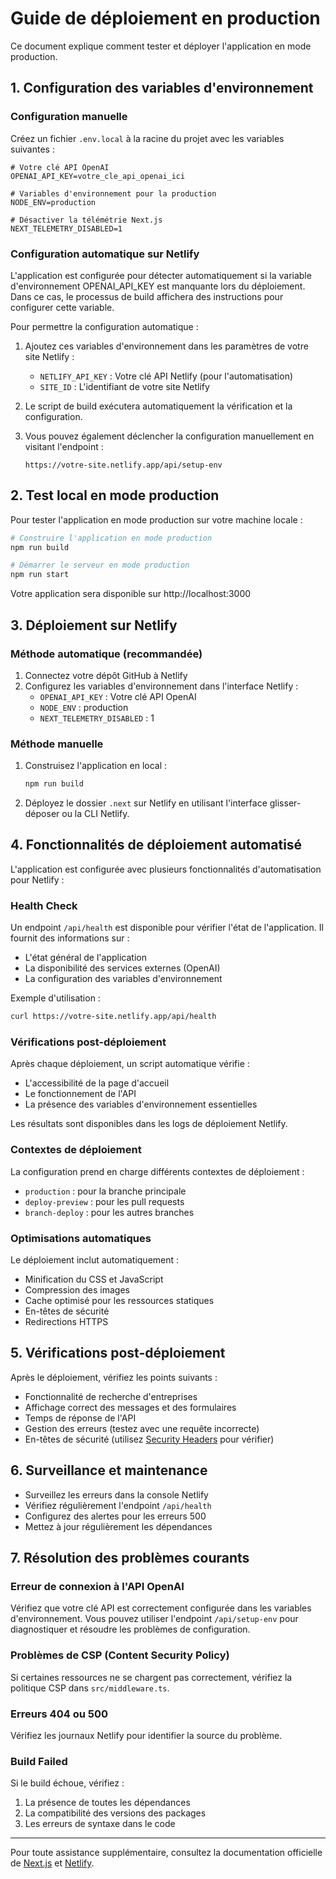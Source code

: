 # Guide de déploiement en production

Ce document explique comment tester et déployer l'application en mode production.

## 1. Configuration des variables d'environnement

### Configuration manuelle

Créez un fichier `.env.local` à la racine du projet avec les variables suivantes :

```
# Votre clé API OpenAI
OPENAI_API_KEY=votre_cle_api_openai_ici

# Variables d'environnement pour la production
NODE_ENV=production

# Désactiver la télémétrie Next.js
NEXT_TELEMETRY_DISABLED=1
```

### Configuration automatique sur Netlify

L'application est configurée pour détecter automatiquement si la variable d'environnement OPENAI_API_KEY est manquante lors du déploiement. Dans ce cas, le processus de build affichera des instructions pour configurer cette variable.

Pour permettre la configuration automatique :

1. Ajoutez ces variables d'environnement dans les paramètres de votre site Netlify :
   - `NETLIFY_API_KEY` : Votre clé API Netlify (pour l'automatisation)
   - `SITE_ID` : L'identifiant de votre site Netlify

2. Le script de build exécutera automatiquement la vérification et la configuration.

3. Vous pouvez également déclencher la configuration manuellement en visitant l'endpoint :
   ```
   https://votre-site.netlify.app/api/setup-env
   ```

## 2. Test local en mode production

Pour tester l'application en mode production sur votre machine locale :

```bash
# Construire l'application en mode production
npm run build

# Démarrer le serveur en mode production
npm run start
```

Votre application sera disponible sur http://localhost:3000

## 3. Déploiement sur Netlify

### Méthode automatique (recommandée)

1. Connectez votre dépôt GitHub à Netlify
2. Configurez les variables d'environnement dans l'interface Netlify :
   - `OPENAI_API_KEY` : Votre clé API OpenAI
   - `NODE_ENV` : production
   - `NEXT_TELEMETRY_DISABLED` : 1

### Méthode manuelle

1. Construisez l'application en local :
   ```bash
   npm run build
   ```

2. Déployez le dossier `.next` sur Netlify en utilisant l'interface glisser-déposer ou la CLI Netlify.

## 4. Fonctionnalités de déploiement automatisé

L'application est configurée avec plusieurs fonctionnalités d'automatisation pour Netlify :

### Health Check

Un endpoint `/api/health` est disponible pour vérifier l'état de l'application. Il fournit des informations sur :
- L'état général de l'application
- La disponibilité des services externes (OpenAI)
- La configuration des variables d'environnement

Exemple d'utilisation :
```bash
curl https://votre-site.netlify.app/api/health
```

### Vérifications post-déploiement

Après chaque déploiement, un script automatique vérifie :
- L'accessibilité de la page d'accueil
- Le fonctionnement de l'API
- La présence des variables d'environnement essentielles

Les résultats sont disponibles dans les logs de déploiement Netlify.

### Contextes de déploiement

La configuration prend en charge différents contextes de déploiement :
- `production` : pour la branche principale
- `deploy-preview` : pour les pull requests
- `branch-deploy` : pour les autres branches

### Optimisations automatiques

Le déploiement inclut automatiquement :
- Minification du CSS et JavaScript
- Compression des images
- Cache optimisé pour les ressources statiques
- En-têtes de sécurité
- Redirections HTTPS

## 5. Vérifications post-déploiement

Après le déploiement, vérifiez les points suivants :

- Fonctionnalité de recherche d'entreprises
- Affichage correct des messages et des formulaires
- Temps de réponse de l'API
- Gestion des erreurs (testez avec une requête incorrecte)
- En-têtes de sécurité (utilisez [Security Headers](https://securityheaders.com/) pour vérifier)

## 6. Surveillance et maintenance

- Surveillez les erreurs dans la console Netlify
- Vérifiez régulièrement l'endpoint `/api/health`
- Configurez des alertes pour les erreurs 500
- Mettez à jour régulièrement les dépendances

## 7. Résolution des problèmes courants

### Erreur de connexion à l'API OpenAI

Vérifiez que votre clé API est correctement configurée dans les variables d'environnement.
Vous pouvez utiliser l'endpoint `/api/setup-env` pour diagnostiquer et résoudre les problèmes de configuration.

### Problèmes de CSP (Content Security Policy)

Si certaines ressources ne se chargent pas correctement, vérifiez la politique CSP dans `src/middleware.ts`.

### Erreurs 404 ou 500

Vérifiez les journaux Netlify pour identifier la source du problème.

### Build Failed

Si le build échoue, vérifiez :
1. La présence de toutes les dépendances
2. La compatibilité des versions des packages
3. Les erreurs de syntaxe dans le code

---

Pour toute assistance supplémentaire, consultez la documentation officielle de [Next.js](https://nextjs.org/docs/deployment) et [Netlify](https://docs.netlify.com/). 